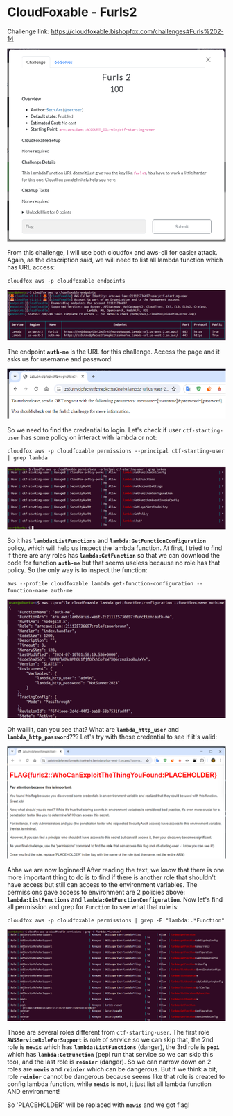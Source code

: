 # CloudFoxable - Furls2

Challenge link: https://cloudfoxable.bishopfox.com/challenges#Furls%202-14

![](images/furls2-description.png)

From this challenge, I will use both cloudfox and aws-cli for easier attack. Again, as the description said, we will need to list all lambda function which has URL access:

```
cloudfox aws -p cloudfoxable endpoints
```

![](images/furls2-cloudfox-endpoints.png)

The endpoint **`auth-me`** is the URL for this challenge. Access the page and it asks us for username and password:

![](images/furls2-browse-url.png)

So we need to find the credential to login. Let's check if user `ctf-starting-user` has some policy on interact with lambda or not:

```
cloudfox aws -p cloudfoxable permissions --principal ctf-starting-user | grep lambda
```

![](images/furls2-cloudfox-permission-principal-ctf-starting-user.png)

So it has **`lambda:ListFunctions`** and **`lambda:GetFunctionConfiguration`** policy, which will help us inspect the lambda function. At first, I tried to find if there are any roles has **`lambda:GetFunction`** so that we can download the code for function **`auth-me`** but that seems useless because no role has that policy. So the only way is to inspect the function:

```
aws --profile cloudfoxable lambda get-function-configuration --function-name auth-me
```

![](images/furls2-aws-cli-lambda-get-function-configuration.png)

Oh waiiiit, can you see that? What are **`lambda_http_user`** and **`lambda_http_password`**??? Let's try with those credential to see if it's valid:

![](images/furls2-login-succeed.png)

Ahha we are now loginned! After reading the text, we know that there is one more important thing to do is to find if there is another role that shouldn't have access but still can access to the environment variables. The permissions gave access to environment are 2 policies above: **`lambda:ListFunctions`** and **`lambda:GetFunctionConfiguration`**. Now let's find all permission and grep for `Function` to see what that rule is:

```
cloudfox aws -p cloudfoxable permissions | grep -E "lambda:.*Function"
```

![](images/furls2-cloudfox-permission-grep-lambda-function.png)

Those are several roles different from `ctf-starting-user`. The first role **`AWSServiceRoleForSupport`** is role of service so we can skip that, the 2nd role is **`mewis`** which has **`lambda:ListFunctions`** (danger), the 3rd role is **`pepi`** which has **`lambda:GetFunction`** (pepi run that service so we can skip this too), and the last role is **`reinier`** (danger). So we can narrow down on 2 roles are **`mewis`** and **`reinier`** which can be dangerous. But if we think a bit, role **`reinier`** cannot be dangerous because seems like that role is created to config lambda function, while **`mewis`** is not, it just list all lambda function AND environment!

So 'PLACEHOLDER' will be replaced with **`mewis`** and we got flag!
